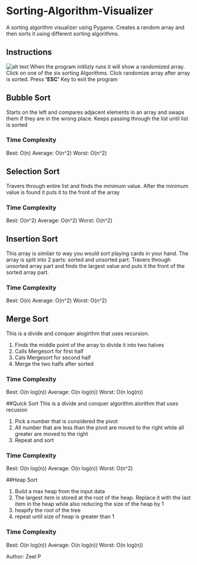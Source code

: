 # Sorting-Algorithm-Visualizer
A sorting algorithm visualizer using Pygame. Creates a random array and then sorts it using different sorting algorithms. 

## Instructions
![alt text](https://github.com/zeelp741/Sorting-Algorithm-Visualizer/blob/master/Sorting-Visualizer.png?raw=true)
When the program initlizly runs it will show a randomized array. Click on one of the six sorting Algorithms. Click randomize array after array is sorted. 
Press __'ESC'__ Key to exit the program

## Bubble Sort 
Starts on the left and compares adjacent elements in an array and swaps them if they are in the wrong place. Keeps passing through the list until list is sorted

### Time Complexity
Best: O(n)
Average: O(n^2)
Worst: O(n^2)

## Selection Sort
Travers through entire list and finds the minimum value. After the minimum value is found it puts it to the front of the array

### Time Complexity
Best: O(n^2)
Average: O(n^2)
Worst: O(n^2)

## Insertion Sort
This array is similair to way you would sort playing cards in your hand. The array is split into 2 parts: sorted and unsorted part. Travers through unsorted array part and finds the largest value and puts it the front of the sorted array part. 

### Time Complexity
Best: O(n)
Average: O(n^2)
Worst: O(n^2)

## Merge Sort
This is a divide and conquer alogirthm that uses recursion. 
 1. Finds the middle point of the array to divide it into two halves
 2. Calls Mergesort for first half
 3. Cals Mergesort for second half
 4. Merge the two halfs after sorted 

### Time Complexity
Best: O(n log(n))
Average: O(n log(n))
Worst: O(n log(n))

##Quick Sort
This is a divide and conquer algorithm alorithm that uses recusion
1. Pick a number that is considered the pivot 
2. All number that are less than the pivot are moved to the right while all greater are moved to the right 
3. Repeat and sort

### Time Complexity
Best: O(n log(n))
Average: O(n log(n))
Worst: O(n^2)


##Heap Sort
1. Build a max heap from the input data
2. The largest item is stored at the root of the heap. Replace it with the last item in the heap while also reducing the size of the heap by 1 
3. heapify the root of the tree
4. repeat until size of heap is greater than 1

### Time Complexity
Best: O(n log(n))
Average: O(n log(n))
Worst: O(n log(n))



Author: Zeel P
